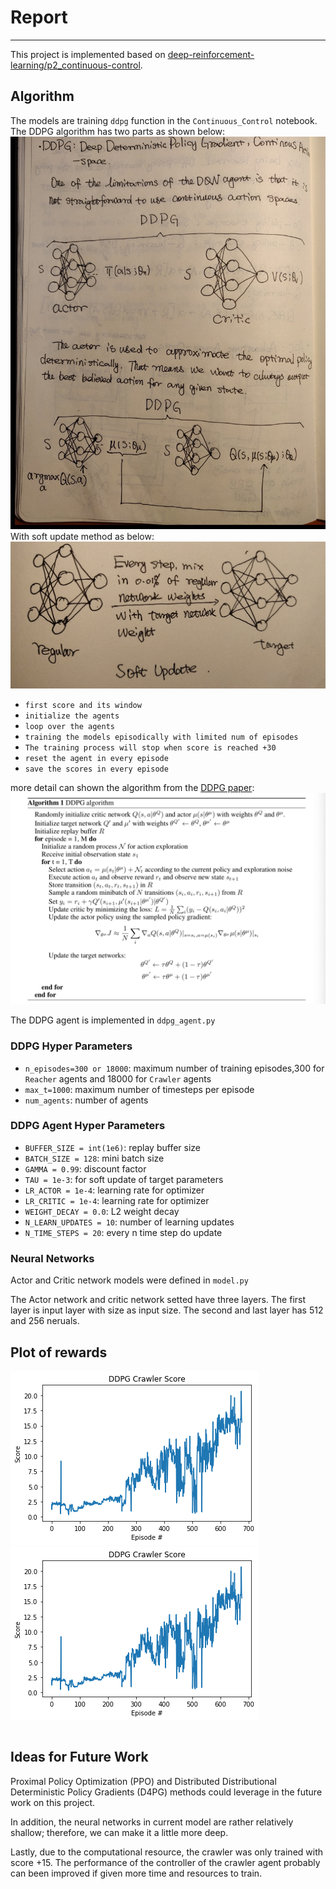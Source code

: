 # Report
---
This project is implemented based on [deep-reinforcement-learning/p2_continuous-control](https://github.com/udacity/deep-reinforcement-learning/tree/master/p2_continuous-control).


## Algorithm

The models are training `ddpg` function in the `Continuous_Control` notebook.
The DDPG algorithm has two parts as shown below:
![DDPG1](https://github.com/ainilaha/Continuous-Control/blob/master/images/ddpg1.jpg?raw=true)
With soft update method as below:
![soft update](https://github.com/ainilaha/Continuous-Control/blob/master/images/soft_update.jpg?raw=true)

- `first score and its window`
- `initialize the agents`
- `loop over the agents`
- `training the models episodically with limited num of episodes`
- `The training process will stop when score is reached +30`
- `reset the agent in every episode`
- `save the scores in every episode`

more detail can shown the algorithm from the [DDPG paper](https://arxiv.org/pdf/1509.02971.pdf):
![soft update](https://github.com/ainilaha/Continuous-Control/blob/master/images/ddpg_alg.jpg?raw=true)

The DDPG agent is implemented in `ddpg_agent.py`

### DDPG Hyper Parameters
- `n_episodes=300 or 18000`: maximum number of training episodes,300 for `Reacher` agents and 18000 for `Crawler` agents
- `max_t=1000`: maximum number of timesteps per episode
- `num_agents`: number of agents

### DDPG Agent Hyper Parameters

- `BUFFER_SIZE = int(1e6)`: replay buffer size
- `BATCH_SIZE = 128`: mini batch size
- `GAMMA = 0.99`: discount factor
- `TAU = 1e-3`: for soft update of target parameters
- `LR_ACTOR = 1e-4`: learning rate for optimizer
- `LR_CRITIC = 1e-4`: learning rate for optimizer
- `WEIGHT_DECAY = 0.0`: L2 weight decay
- `N_LEARN_UPDATES = 10`: number of learning updates
- `N_TIME_STEPS = 20`: every n time step do update


### Neural Networks

Actor and Critic network models were defined in `model.py`

The Actor network and critic network setted have three layers.
The first layer is input layer with size as input size.
The second and last layer has 512 and 256 neruals.

## Plot of rewards
![Arm Plot](https://github.com/ainilaha/Continuous-Control/blob/master/images/arm_plot.png?raw=true)
![Crawler Plot](https://github.com/ainilaha/Continuous-Control/blob/master/images/crawler_plot.png?raw=true)

```

```

## Ideas for Future Work

Proximal Policy Optimization (PPO) and Distributed Distributional Deterministic Policy Gradients (D4PG) methods could leverage in the future work on this project.

In addition, the neural networks in current model are rather relatively shallow; therefore, we can make it a little more deep.

Lastly, due to the computational resource, the crawler was only trained with score +15. The performance of the controller of the crawler agent probably can been improved if given more time and resources to train.  
